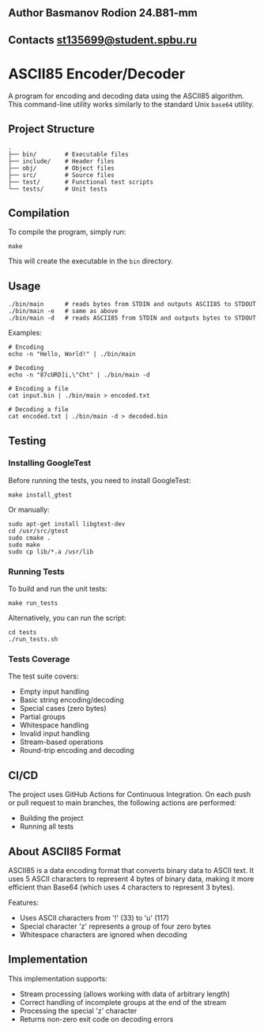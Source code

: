 ## Author Basmanov Rodion 24.B81-mm
## Contacts st135699@student.spbu.ru

# ASCII85 Encoder/Decoder

A program for encoding and decoding data using the ASCII85 algorithm. This command-line utility works similarly to the standard Unix `base64` utility.

## Project Structure

```
.
├── bin/        # Executable files
├── include/    # Header files
├── obj/        # Object files
├── src/        # Source files
├── test/       # Functional test scripts
└── tests/      # Unit tests
```

## Compilation

To compile the program, simply run:

```
make
```

This will create the executable in the `bin` directory.

## Usage

```
./bin/main      # reads bytes from STDIN and outputs ASCII85 to STDOUT
./bin/main -e   # same as above
./bin/main -d   # reads ASCII85 from STDIN and outputs bytes to STDOUT
```

Examples:

```
# Encoding
echo -n "Hello, World!" | ./bin/main

# Decoding
echo -n "87cURD]i,\"Cht" | ./bin/main -d

# Encoding a file
cat input.bin | ./bin/main > encoded.txt

# Decoding a file
cat encoded.txt | ./bin/main -d > decoded.bin
```

## Testing

### Installing GoogleTest

Before running the tests, you need to install GoogleTest:

```
make install_gtest
```

Or manually:

```
sudo apt-get install libgtest-dev
cd /usr/src/gtest
sudo cmake .
sudo make
sudo cp lib/*.a /usr/lib
```

### Running Tests

To build and run the unit tests:

```
make run_tests
```

Alternatively, you can run the script:

```
cd tests
./run_tests.sh
```

### Tests Coverage

The test suite covers:
- Empty input handling
- Basic string encoding/decoding
- Special cases (zero bytes)
- Partial groups
- Whitespace handling 
- Invalid input handling
- Stream-based operations
- Round-trip encoding and decoding

## CI/CD

The project uses GitHub Actions for Continuous Integration. On each push or pull request to main branches, the following actions are performed:
- Building the project
- Running all tests

## About ASCII85 Format

ASCII85 is a data encoding format that converts binary data to ASCII text. It uses 5 ASCII characters to represent 4 bytes of binary data, making it more efficient than Base64 (which uses 4 characters to represent 3 bytes).

Features:
- Uses ASCII characters from '!' (33) to 'u' (117)
- Special character 'z' represents a group of four zero bytes
- Whitespace characters are ignored when decoding

## Implementation

This implementation supports:
- Stream processing (allows working with data of arbitrary length)
- Correct handling of incomplete groups at the end of the stream
- Processing the special 'z' character
- Returns non-zero exit code on decoding errors 